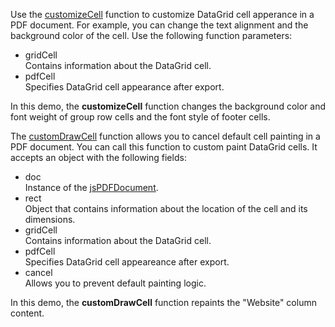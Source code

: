 Use the [customizeCell](/Documentation/ApiReference/Common/Object_Structures/ExportDataGridProps/#customizeCell) function to customize DataGrid cell apperance in a PDF document. For example, you can change the text alignment and the background color of the cell. Use the following function parameters:

- gridCell     
Contains information about the DataGrid cell.
- pdfCell     
Specifies DataGrid cell appearance after export.

In this demo, the **customizeCell** function changes the background color and font weight of group row cells and the font style of footer cells.

The [customDrawCell](/Documentation/ApiReference/Common/Object_Structures/ExportDataGridProps/#customDrawCell) function allows you to cancel default cell painting in a PDF document. You can call this function to custom paint DataGrid cells. It accepts an object with the following fields:

- doc    
Instance of the [jsPDFDocument](/api-reference/50%20Common/Object%20Structures/PdfExportDataGridProps/jsPDFDocument.md '/Documentation/ApiReference/Common/Object_Structures/PdfExportDataGridProps/#jsPDFDocument').
- rect    
Object that contains information about the location of the cell and its dimensions.
- gridCell    
Contains information about the DataGrid cell.   
- pdfCell    
Specifies DataGrid cell appeareance after export.
- cancel   
Allows you to prevent default painting logic.

In this demo, the **customDrawCell** function repaints the "Website" column content.